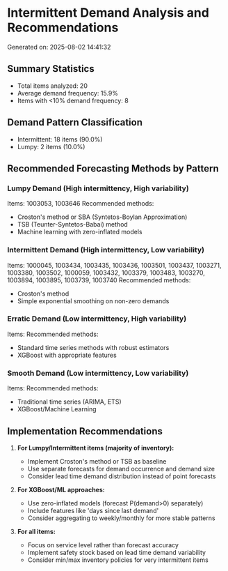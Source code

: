 # Intermittent Demand Analysis and Recommendations
Generated on: 2025-08-02 14:41:32

## Summary Statistics
- Total items analyzed: 20
- Average demand frequency: 15.9%
- Items with <10% demand frequency: 8

## Demand Pattern Classification
- Intermittent: 18 items (90.0%)
- Lumpy: 2 items (10.0%)

## Recommended Forecasting Methods by Pattern

### Lumpy Demand (High intermittency, High variability)
Items: 1003053, 1003646
Recommended methods:
- Croston's method or SBA (Syntetos-Boylan Approximation)
- TSB (Teunter-Syntetos-Babai) method
- Machine learning with zero-inflated models

### Intermittent Demand (High intermittency, Low variability)
Items: 1000045, 1003434, 1003435, 1003436, 1003501, 1003437, 1003271, 1003380, 1003502, 1000059, 1003432, 1003379, 1003483, 1003270, 1003894, 1003895, 1003739, 1003740
Recommended methods:
- Croston's method
- Simple exponential smoothing on non-zero demands

### Erratic Demand (Low intermittency, High variability)
Items: 
Recommended methods:
- Standard time series methods with robust estimators
- XGBoost with appropriate features

### Smooth Demand (Low intermittency, Low variability)
Items: 
Recommended methods:
- Traditional time series (ARIMA, ETS)
- XGBoost/Machine Learning

## Implementation Recommendations

1. **For Lumpy/Intermittent items (majority of inventory):**
   - Implement Croston's method or TSB as baseline
   - Use separate forecasts for demand occurrence and demand size
   - Consider lead time demand distribution instead of point forecasts

2. **For XGBoost/ML approaches:**
   - Use zero-inflated models (forecast P(demand>0) separately)
   - Include features like 'days since last demand'
   - Consider aggregating to weekly/monthly for more stable patterns

3. **For all items:**
   - Focus on service level rather than forecast accuracy
   - Implement safety stock based on lead time demand variability
   - Consider min/max inventory policies for very intermittent items